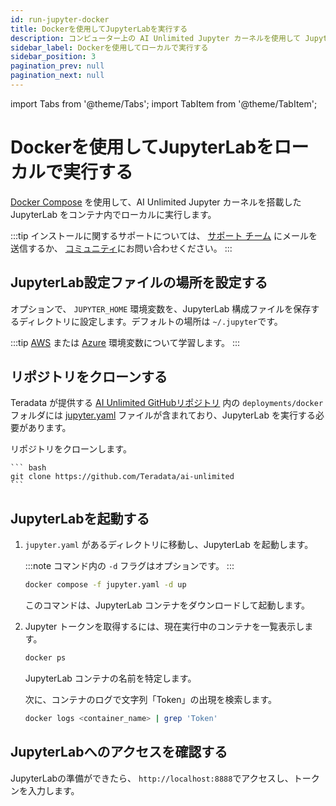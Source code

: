 ```yaml
---
id: run-jupyter-docker
title: Dockerを使用してJupyterLabを実行する
description: コンピューター上の AI Unlimited Jupyter カーネルを使用して JupyterLab を実行する方法を学びます。
sidebar_label: Dockerを使用してローカルで実行する
sidebar_position: 3
pagination_prev: null
pagination_next: null
---
```


import Tabs from '@theme/Tabs';
import TabItem from '@theme/TabItem';


# Dockerを使用してJupyterLabをローカルで実行する

[Docker Compose](https://docs.docker.com/compose/) を使用して、AI Unlimited Jupyter カーネルを搭載した JupyterLab をコンテナ内でローカルに実行します。

:::tip
インストールに関するサポートについては、 <a href="mailto:aiunlimited.support@Teradata.com">サポート チーム</a> にメールを送信するか、 [コミュニティ](https://support.teradata.com/community?id=community_forum&sys_id=b0aba91597c329d0e6d2bd8c1253affa)にお問い合わせください。
:::


## JupyterLab設定ファイルの場所を設定する

オプションで、 `JUPYTER_HOME` 環境変数を、JupyterLab 構成ファイルを保存するディレクトリに設定します。デフォルトの場所は `~/.jupyter`です。

:::tip
[AWS](https://docs.aws.amazon.com/sdkref/latest/guide/environment-variables.html) または [Azure](https://github.com/paulbouwer/terraform-azure-quickstarts-samples/blob/master/README.md#azure-authentication) 環境変数について学習します。
:::


## リポジトリをクローンする

Teradata が提供する [AI Unlimited GitHubリポジトリ](https://github.com/Teradata/ai-unlimited) 内の `deployments/docker` フォルダには [jupyter.yaml](https://github.com/Teradata/ai-unlimited/blob/develop/deployments/docker/jupyter.yaml) ファイルが含まれており、JupyterLab を実行する必要があります。 

リポジトリをクローンします。

    ``` bash
    git clone https://github.com/Teradata/ai-unlimited
	```


## JupyterLabを起動する

1. `jupyter.yaml` があるディレクトリに移動し、JupyterLab を起動します。

    :::note
	コマンド内の `-d` フラグはオプションです。
	:::

  	```bash title="Run the Docker Compose file in the background "
	docker compose -f jupyter.yaml -d up 
	```
	このコマンドは、JupyterLab コンテナをダウンロードして起動します。

2. Jupyter トークンを取得するには、現在実行中のコンテナを一覧表示します。

	```bash
	docker ps 
	```

	JupyterLab コンテナの名前を特定します。

	次に、コンテナのログで文字列「Token」の出現を検索します。

	```bash
	docker logs <container_name> | grep 'Token'
	```


## JupyterLabへのアクセスを確認する

JupyterLabの準備ができたら、 `http://localhost:8888`でアクセスし、トークンを入力します。 



